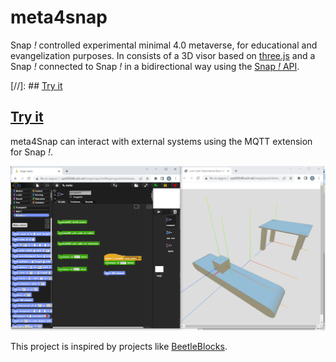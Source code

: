 # meta4snap

Snap *!* controlled experimental minimal 4.0 metaverse, for educational and evangelization purposes.
In consists of a 3D visor based on [three.js](https://threejs.org) and a Snap *!* connected to Snap *!* in a bidirectional way using the [Snap *!* API](https://github.com/jmoenig/Snap/blob/master/docs/API.md).

[//]: ## [Try it](https://pixavier.github.io/meta4snap)

## [Try it](http://vps656540.ovh.net/minimeta)

meta4Snap can interact with external systems using the MQTT extension for Snap *!*.


![View](img/example01.png)

This project is inspired by projects like [BeetleBlocks](http://beetleblocks.com).
